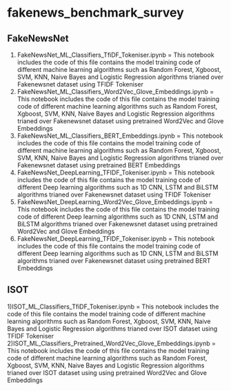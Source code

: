 # fakenews_benchmark_survey

FakeNewsNet 
-------------
1) FakeNewsNet_ML_Classifiers_TfiDF_Tokeniser.ipynb  =  This notebook includes the code of this file contains the model training code of different machine learning algorithms such as Random Forest, Xgboost, SVM, KNN, Naive Bayes and Logistic Regression algorithms trianed over Fakenewsnet dataset using TFIDF Tokeniser
2) FakeNewsNet_ML_Classifiers_Word2Vec_Glove_Embeddings.ipynb = This notebook includes the code of this file contains the model training code of different machine learning algorithms such as Random Forest, Xgboost, SVM, KNN, Naive Bayes and Logistic Regression algorithms trianed over Fakenewsnet dataset using pretrained Word2Vec and Glove Embeddings
3) FakeNewsNet_ML_Classifiers_BERT_Embeddings.ipynb = This notebook includes the code of this file contains the model training code of different machine learning algorithms such as Random Forest, Xgboost, SVM, KNN, Naive Bayes and Logistic Regression algorithms trianed over Fakenewsnet dataset using pretrained BERT Embeddings
4) FakeNewsNet_DeepLearning_TFIDF_Tokeniser.ipynb = This notebook includes the code of this file contains the model training code of different Deep learning algorithms such as 1D CNN, LSTM and BiLSTM algorithms trianed over Fakenewsnet dataset using TFIDF Tokeniser
5) FakeNewsNet_DeepLearning_Word2Vec_Glove_Embeddings.ipynb = This notebook includes the code of this file contains the model training code of different Deep learning algorithms such as 1D CNN, LSTM and BiLSTM algorithms trianed over Fakenewsnet dataset using pretrained Word2Vec and Glove Embeddings
6) FakeNewsNet_DeepLearning_TFIDF_Tokeniser.ipynb = This notebook includes the code of this file contains the model training code of different Deep learning algorithms such as 1D CNN, LSTM and BiLSTM algorithms trianed over Fakenewsnet dataset using pretrained BERT Embeddings

ISOT
----
1)ISOT_ML_Classifiers_TfiDF_Tokeniser.ipynb = This notebook includes the code of this file contains the model training code of different machine learning algorithms such as Random Forest, Xgboost, SVM, KNN, Naive Bayes and Logistic Regression algorithms trianed over ISOT dataset using TFIDF Tokeniser
2)ISOT_ML_Classifiers_Pretrained_Word2Vec_Glove_Embeddings.ipynb = This notebook includes the code of this file contains the model training code of different machine learning algorithms such as Random Forest, Xgboost, SVM, KNN, Naive Bayes and Logistic Regression algorithms trianed over ISOT dataset using using pretrained Word2Vec and Glove Embeddings
